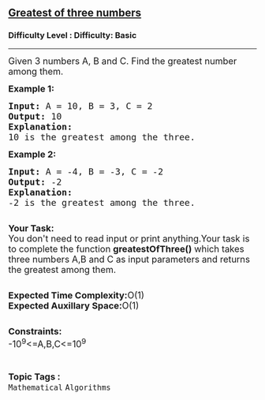 <h2><a href="https://www.geeksforgeeks.org/problems/greatest-of-three-numbers2520/1?page=4&difficulty=School&sortBy=submissions">Greatest of three numbers</a></h2><h3>Difficulty Level : Difficulty: Basic</h3><hr><div class="problems_problem_content__Xm_eO"><p><span style="font-size:18px">Given 3 numbers A, B and C. Find the greatest number among them.</span></p>

<p><span style="font-size:18px"><strong>Example 1:</strong></span></p>

<pre><span style="font-size:18px"><strong>Input:</strong> A = 10, B = 3, C = 2
<strong>Output:</strong> 10
<strong>Explanation:</strong>
10 is the greatest among the three.</span></pre>

<p><span style="font-size:18px"><strong>Example 2:</strong></span></p>

<pre><span style="font-size:18px"><strong>Input:</strong> A = -4, B = -3, C = -2
<strong>Output:</strong> -2
<strong>Explanation:</strong>
-2 is the greatest among the three.</span></pre>

<p><br>
<span style="font-size:18px"><strong>Your Task:</strong><br>
You don't need to read input or print anything.Your task is to complete the function <strong>greatestOfThree()</strong> which takes three numbers A,B and C as input parameters and returns the greatest among them.</span></p>

<p><br>
<span style="font-size:18px"><strong>Expected Time Complexity:</strong>O(1)<br>
<strong>Expected Auxillary Space:</strong>O(1)</span></p>

<p><br>
<span style="font-size:18px"><strong>Constraints:</strong><br>
-10<sup>9</sup>&lt;=A,B,C&lt;=10<sup>9</sup></span></p>
</div><br><p><span style=font-size:18px><strong>Topic Tags : </strong><br><code>Mathematical</code>&nbsp;<code>Algorithms</code>&nbsp;